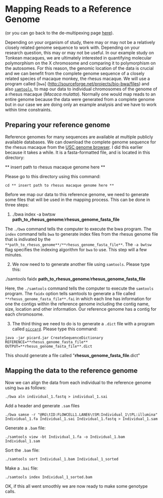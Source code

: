 # Mapping Reads to a Reference Genome

(or you can go back to the de-multipexing page [here](https://github.com/evansbenj/Reduced-Representation-Workshop/blob/master/De-multiplexing.md)).

Depending on your organism of study, there may or may not be a relatively closely related genome sequence to work with.  Depending on your research question, this may or may not be useful.  In our example study on Tonkean macaques, we are ultimately interested in quantifying molecular polymorphism on the X chromosome and comparing it to polymorphism on the autosomes.  For this reason, the genomic location of the data is crucial and we can benefit from the complete genome sequence of a closely related species of macaque monkey, the rhesus macaque.  We will use a program called [`bwa`] (http://sourceforge.net/projects/bio-bwa/files) and also [`samtools`](http://samtools.sourceforge.net/), to map our data to individual chromosomes of the genome of a rhesus macaque (*Macaca mulatta*).  Normally one would map reads to an entire genome because the data were generated from a complete genome but in our case we are doing only an example analysis and we have to work within time constraints.

## Preparing your reference genome

Reference genomes for many sequences are available at multiple publicly available databases.  We can download the complete genome sequence for the rhesus macaque from the [USC genome browser](http://hgdownload.cse.ucsc.edu/downloads.html#rhesus).  I did this earlier because it takes a while.  It is a fasta-formatted file, and is located in this directory:

** insert path to rhesus macaque genome here **

Please go to this directory using this command:

`cd ** insert path to rhesus macaque genome here **`

Before we map our data to this reference genome, we need to generate some files that will be used in the mapping process.  This can be done in three steps:

1. ./bwa index -a bwtsw **path_to_rhesus_genome**/**rhesus_genome_fasta_file**

  The `./bwa` command tells the computer to execute the bwa program.  The `index` command tells `bwa` to generate index files from the rhesus genome file that is indivated by the `**path_to_rhesus_genome**/**rhesus_genome_fasta_file**`.  The `-a bwtsw` flag specifies the indexing algorithm for `bwa` to use.  This step will a few minutes.

2. We now need to to generate another file using `samtools`.  Please type this:

  ./samtools faidx **path_to_rhesus_genome**/**rhesus_genome_fasta_file**

  Here, the `./samtools` command tells the computer to execute the `samtools` program.  The `faidx` option tells samtools to generate a file called `**rhesus_genome_fasta_file**.fai` in which each line has information for one the contigs within the reference genome including the contig name, size, location and other information.  Our reference genome has a contig for each chromosome.

3.  The third thing we need to do is to generate a `.dict` file with a program called [`piccard`](http://broadinstitute.github.io/picard/).  Please type this command:

  `java -jar picard.jar CreateSequenceDictionary REFERENCE=**rhesus_genome_fasta_file** OUTPUT=**rhesus_genome_fasta_file**.dict`

  This should generate a file called "**rhesus_genome_fasta_file**.dict"

## Mapping the data to the reference genome

Now we can align the data from each individual to the reference genome using `bwa` as follows:

`./bwa aln individual_1.fastq > individual_1.sai`

Add a header and generate `.sam` files

`./bwa samse -r "@RG\tID:FLOWCELL1.LANE6\tSM:Individual_1\tPL:illumina" Individual_1.fa Individual_1.sai Individual_1.fastq > Individual_1.sam`

Generate a `.bam` file:

`./samtools view -bt Individual_1.fa -o Individual_1.bam Individual_1.sam`

Sort the `.bam` file:

`./samtools sort Individual_1.bam Individual_1_sorted`

Make a `.bai` file:

`./samtools index Individual_1_sorted.bam`

OK, if this all went smoothly we are now ready to make some genotype calls.

